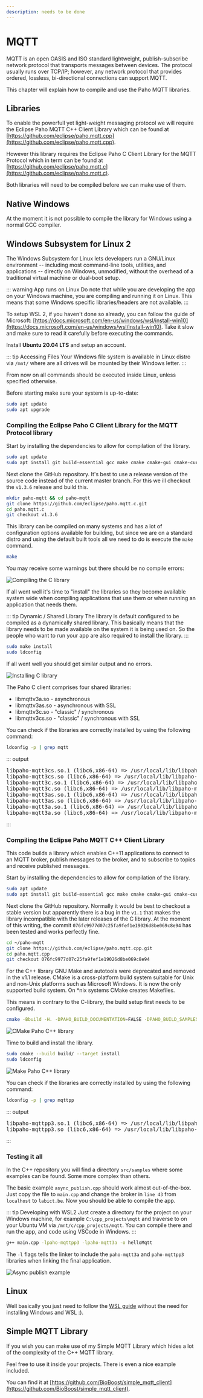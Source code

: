 ```yaml
---
description: needs to be done
---
```


# MQTT

MQTT is an open OASIS and ISO standard lightweight, publish-subscribe network protocol that transports messages between devices. The protocol usually runs over TCP/IP; however, any network protocol that provides ordered, lossless, bi-directional connections can support MQTT.

This chapter will explain how to compile and use the Paho MQTT libraries.

## Libraries

To enable the powerfull yet light-weight messaging protocol we will require the Eclipse Paho MQTT C++ Client Library which can be found at [https://github.com/eclipse/paho.mqtt.cpp](https://github.com/eclipse/paho.mqtt.cpp).

However this library requires the Eclipse Paho C Client Library for the MQTT Protocol which in term can be found at [https://github.com/eclipse/paho.mqtt.c](https://github.com/eclipse/paho.mqtt.c).

Both libraries will need to be compiled before we can make use of them.

## Native Windows

At the moment it is not possible to compile the library for Windows using a normal GCC compiler.

## Windows Subsystem for Linux 2

The Windows Subsystem for Linux lets developers run a GNU/Linux environment -- including most command-line tools, utilities, and applications -- directly on Windows, unmodified, without the overhead of a traditional virtual machine or dual-boot setup.

::: warning App runs on Linux
Do note that while you are developing the app on your Windows machine, you are compiling and running it on Linux. This means that some Windows specific libraries/headers are not available.
:::

To setup WSL 2, if you haven't done so already, you can follow the guide of Microsoft: [https://docs.microsoft.com/en-us/windows/wsl/install-win10](https://docs.microsoft.com/en-us/windows/wsl/install-win10). Take it slow and make sure to read it carefully before executing the commands.

Install **Ubuntu 20.04 LTS** and setup an account.

::: tip Accessing Files
Your Windows file system is available in Linux distro via `/mnt/` where are all drives will be mounted by their Windows letter.
:::

From now on all commands should be executed inside Linux, unless specified otherwise.

Before starting make sure your system is up-to-date:

```bash
sudo apt update
sudo apt upgrade
```

### Compiling the Eclipse Paho C Client Library for the MQTT Protocol library

Start by installing the dependencies to allow for compilation of the library.

```bash
sudo apt update
sudo apt install git build-essential gcc make cmake cmake-gui cmake-curses-gui libssl-dev
```

Next clone the GitHub repository. It's best to use a release version of the source code instead of the current master branch. For this we ill checkout the `v1.3.6` release and build this.

```bash
mkdir paho-mqtt && cd paho-mqtt
git clone https://github.com/eclipse/paho.mqtt.c.git
cd paho.mqtt.c
git checkout v1.3.6
```

This library can be compiled on many systems and has a lot of configuration options available for building, but since we are on a standard distro and using the default built tools all we need to do is execute the `make` command.

```bash
make
```

You may receive some warnings but there should be no compile errors:

![Compiling the C library](./img/make-paho-c.png)

If all went well it's time to "install" the libraries so they become available system wide when compiling applications that use them or when running an application that needs them.

::: tip Dynamic / Shared Library
The library is default configured to be compiled as a dynamically shared library. This basically means that the library needs to be made available on the system it is being used on. So the people who want to run your app are also required to install the library.
:::

```bash
sudo make install
sudo ldconfig
```

If all went well you should get similar output and no errors.

![Installing C library](./img/make-install-paho-c.png)

The Paho C client comprises four shared libraries:

* libmqttv3a.so - asynchronous
* libmqttv3as.so - asynchronous with SSL
* libmqttv3c.so - "classic" / synchronous
* libmqttv3cs.so - "classic" / synchronous with SSL

You can check if the libraries are correctly installed by using the following command:

```bash
ldconfig -p | grep mqtt
```

::: output
<pre>
libpaho-mqtt3cs.so.1 (libc6,x86-64) => /usr/local/lib/libpaho-mqtt3cs.so.1
libpaho-mqtt3cs.so (libc6,x86-64) => /usr/local/lib/libpaho-mqtt3cs.so
libpaho-mqtt3c.so.1 (libc6,x86-64) => /usr/local/lib/libpaho-mqtt3c.so.1
libpaho-mqtt3c.so (libc6,x86-64) => /usr/local/lib/libpaho-mqtt3c.so
libpaho-mqtt3as.so.1 (libc6,x86-64) => /usr/local/lib/libpaho-mqtt3as.so.1
libpaho-mqtt3as.so (libc6,x86-64) => /usr/local/lib/libpaho-mqtt3as.so
libpaho-mqtt3a.so.1 (libc6,x86-64) => /usr/local/lib/libpaho-mqtt3a.so.1
libpaho-mqtt3a.so (libc6,x86-64) => /usr/local/lib/libpaho-mqtt3a.so
</pre>
:::

### Compiling the Eclipse Paho MQTT C++ Client Library

This code builds a library which enables C++11 applications to connect to an MQTT broker, publish messages to the broker, and to subscribe to topics and receive published messages.

Start by installing the dependencies to allow for compilation of the library.

```bash
sudo apt update
sudo apt install git build-essential gcc make cmake cmake-gui cmake-curses-gui libssl-dev
```

Next clone the GitHub repository. Normally it would be best to checkout a stable version but apparently there is a bug in the `v1.1` that makes the library incompatible with the later releases of the C library. At the moment of this writing, the commit `076fc9977d07c25fa9fef1e19026d8be069c8e94` has been tested and works perfectly fine.

```bash
cd ~/paho-mqtt
git clone https://github.com/eclipse/paho.mqtt.cpp.git
cd paho.mqtt.cpp
git checkout 076fc9977d07c25fa9fef1e19026d8be069c8e94
```

For the C++ library GNU Make and autotools were deprecated and removed in the v1.1 release. CMake is a cross-platform build system suitable for Unix and non-Unix platforms such as Microsoft Windows. It is now the only supported build system. On *nix systems CMake creates Makefiles.

This means in contrary to the C-library, the build setup first needs to be configured.

```bash
cmake -Bbuild -H. -DPAHO_BUILD_DOCUMENTATION=FALSE -DPAHO_BUILD_SAMPLES=FALSE
```

![CMake Paho C++ library](./img/cmake-paho-cpp.png)

Time to build and install the library.

```bash
sudo cmake --build build/ --target install
sudo ldconfig
```

![Make Paho C++ library](./img/make-paho-cpp.png)

You can check if the libraries are correctly installed by using the following command:

```bash
ldconfig -p | grep mqttpp
```

::: output
<pre>
libpaho-mqttpp3.so.1 (libc6,x86-64) => /usr/local/lib/libpaho-mqttpp3.so.1
libpaho-mqttpp3.so (libc6,x86-64) => /usr/local/lib/libpaho-mqttpp3.so
</pre>
:::

### Testing it all

In the C++ repository you will find a directory `src/samples` where some examples can be found. Some more complex than others.

The basic example `async_publish.cpp` should work almost out-of-the-box. Just copy the file to `main.cpp` and change the broker in `line 43` from `localhost` to `labict.be`. Now you should be able to compile the app.

::: tip Developing with WSL2
Just create a directory for the project on your Windows machine, for example `C:\cpp_projects\mqtt` and traverse to on your Ubuntu VM via `/mnt/c/cpp_projects/mqtt`. You can compile there and run the app, and code using VSCode in Windows.
:::

```bash
g++ main.cpp -lpaho-mqttpp3 -lpaho-mqtt3a -o helloMqtt
```

The `-l` flags tells the linker to include the `paho-mqtt3a` and `paho-mqttpp3` libraries when linking the final application.

![Async publish example](./img/async_publish_example.png)

## Linux

Well basically you just need to follow the [WSL guide](#windows-subsystem-for-linux-2) without the need for installing Windows and WSL :).

## Simple MQTT Library

If you wish you can make use of my Simple MQTT Library which hides a lot of the complexity of the C++ MQTT library.

Feel free to use it inside your projects. There is even a nice example included.

You can find it at [https://github.com/BioBoost/simple_mqtt_client](https://github.com/BioBoost/simple_mqtt_client).
